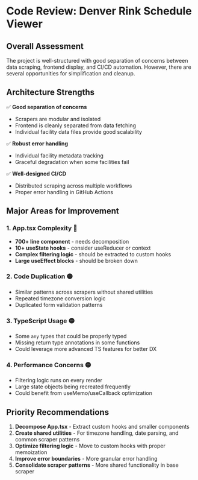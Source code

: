 # Code Review: Denver Rink Schedule Viewer

## Overall Assessment

The project is well-structured with good separation of concerns between data scraping, frontend display, and CI/CD automation. However, there are several opportunities for simplification and cleanup.

## Architecture Strengths

✅ **Good separation of concerns**
- Scrapers are modular and isolated
- Frontend is cleanly separated from data fetching
- Individual facility data files provide good scalability

✅ **Robust error handling**
- Individual facility metadata tracking
- Graceful degradation when some facilities fail

✅ **Well-designed CI/CD**
- Distributed scraping across multiple workflows
- Proper error handling in GitHub Actions

## Major Areas for Improvement

### 1. App.tsx Complexity 🔴
- **700+ line component** - needs decomposition
- **10+ useState hooks** - consider useReducer or context
- **Complex filtering logic** - should be extracted to custom hooks
- **Large useEffect blocks** - should be broken down

### 2. Code Duplication 🟡
- Similar patterns across scrapers without shared utilities
- Repeated timezone conversion logic
- Duplicated form validation patterns

### 3. TypeScript Usage 🟡
- Some `any` types that could be properly typed
- Missing return type annotations in some functions
- Could leverage more advanced TS features for better DX

### 4. Performance Concerns 🟡
- Filtering logic runs on every render
- Large state objects being recreated frequently
- Could benefit from useMemo/useCallback optimization

## Priority Recommendations

1. **Decompose App.tsx** - Extract custom hooks and smaller components
2. **Create shared utilities** - For timezone handling, date parsing, and common scraper patterns
3. **Optimize filtering logic** - Move to custom hooks with proper memoization
4. **Improve error boundaries** - More granular error handling
5. **Consolidate scraper patterns** - More shared functionality in base scraper